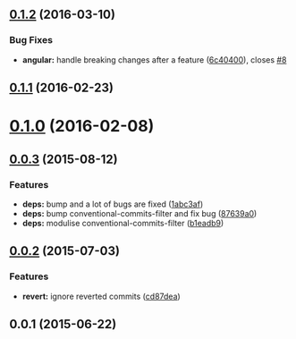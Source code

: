<a name="0.1.2"></a>
## [0.1.2](https://github.com/stevemao/conventional-recommended-bump/compare/v0.1.1...v0.1.2) (2016-03-10)


### Bug Fixes

* **angular:** handle breaking changes after a feature ([6c40400](https://github.com/stevemao/conventional-recommended-bump/commit/6c40400)), closes [#8](https://github.com/stevemao/conventional-recommended-bump/issues/8)



<a name="0.1.1"></a>
## [0.1.1](https://github.com/stevemao/conventional-recommended-bump/compare/v0.1.0...v0.1.1) (2016-02-23)




<a name="0.1.0"></a>
# [0.1.0](https://github.com/stevemao/conventional-recommended-bump/compare/v0.0.3...v0.1.0) (2016-02-08)




<a name="0.0.3"></a>
## [0.0.3](https://github.com/stevemao/conventional-recommended-bump/compare/v0.0.2...v0.0.3) (2015-08-12)


### Features

* **deps:** bump and a lot of bugs are fixed ([1abc3af](https://github.com/stevemao/conventional-recommended-bump/commit/1abc3af))
* **deps:** bump conventional-commits-filter and fix bug ([87639a0](https://github.com/stevemao/conventional-recommended-bump/commit/87639a0))
* **deps:** modulise conventional-commits-filter ([b1eadb9](https://github.com/stevemao/conventional-recommended-bump/commit/b1eadb9))



<a name="0.0.2"></a>
## [0.0.2](https://github.com/stevemao/conventional-recommended-bump/compare/v0.0.1...v0.0.2) (2015-07-03)


### Features

* **revert:** ignore reverted commits ([cd87dea](https://github.com/stevemao/conventional-recommended-bump/commit/cd87dea))



<a name="0.0.1"></a>
## 0.0.1 (2015-06-22)




